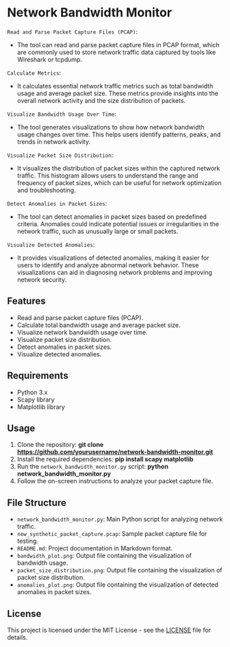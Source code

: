 # Network Bandwidth Monitor

`Read and Parse Packet Capture Files (PCAP)`:
- The tool can read and parse packet capture files in PCAP format, which are commonly used to store network traffic data captured by tools like Wireshark or tcpdump.

`Calculate Metrics`:
- It calculates essential network traffic metrics such as total bandwidth usage and average packet size. These metrics provide insights into the overall network activity and the size distribution of packets.

`Visualize Bandwidth Usage Over Time`:
- The tool generates visualizations to show how network bandwidth usage changes over time. This helps users identify patterns, peaks, and trends in network activity.

`Visualize Packet Size Distribution`:
- It visualizes the distribution of packet sizes within the captured network traffic. This histogram allows users to understand the range and frequency of packet sizes, which can be useful for network optimization and troubleshooting.

`Detect Anomalies in Packet Sizes`:
- The tool can detect anomalies in packet sizes based on predefined criteria. Anomalies could indicate potential issues or irregularities in the network traffic, such as unusually large or small packets.

`Visualize Detected Anomalies`:
- It provides visualizations of detected anomalies, making it easier for users to identify and analyze abnormal network behavior. These visualizations can aid in diagnosing network problems and improving network security.

## Features

- Read and parse packet capture files (PCAP).
- Calculate total bandwidth usage and average packet size.
- Visualize network bandwidth usage over time.
- Visualize packet size distribution.
- Detect anomalies in packet sizes.
- Visualize detected anomalies.

## Requirements

- Python 3.x
- Scapy library
- Matplotlib library

## Usage

1. Clone the repository: **git clone https://github.com/yourusername/network-bandwidth-monitor.git**
2. Install the required dependencies: **pip install scapy matplotlib** 
3. Run the `network_bandwidth_monitor.py` script: **python network_bandwidth_monitor.py**
4. Follow the on-screen instructions to analyze your packet capture file.

## File Structure

- `network_bandwidth_monitor.py`: Main Python script for analyzing network traffic.
- `new_synthetic_packet_capture.pcap`: Sample packet capture file for testing.
- `README.md`: Project documentation in Markdown format.
- `bandwidth_plot.png`: Output file containing the visualization of bandwidth usage.
- `packet_size_distribution.png`: Output file containing the visualization of packet size distribution.
- `anomalies_plot.png`: Output file containing the visualization of detected anomalies in packet sizes.

## License

This project is licensed under the MIT License - see the [LICENSE](LICENSE) file for details.




